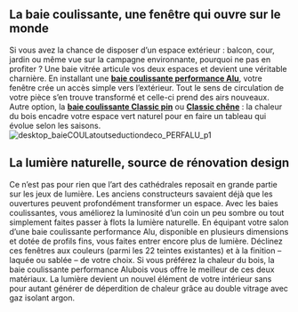 ## La baie coulissante, une fenêtre qui ouvre sur le monde
Si vous avez la chance de disposer d’un espace extérieur : balcon, cour, jardin ou même vue sur la campagne environnante, pourquoi ne pas en profiter ?
Une baie vitrée articule vos deux espaces et devient une véritable charnière. En installant une [**baie coulissante performance Alu**](/baie-coulissante-classic-alu-FPC2252811), votre fenêtre crée un accès simple vers l’extérieur. Tout le sens de circulation de votre pièce s’en trouve transformé et celle-ci prend des airs nouveaux.
Autre option, la [**baie coulissante Classic pin**](/baie-coulissante-classic-pin-FPC2308151) ou [**Classic chêne**](/baie-coulissante-classic-chene-FPC2304071) : la chaleur du bois encadre votre espace vert naturel pour en faire un tableau qui évolue selon les saisons.
![desktop_baieCOULatoutseductiondeco_PERFALU_p1](//statics.lapeyre.fr/img/contrib/2bdd4da30020c1d6/desktop_baieCOULatoutseductiondeco_PERFALU_p1.jpg)
##
## La lumière naturelle, source de rénovation design
Ce n’est pas pour rien que l’art des cathédrales reposait en grande partie sur les jeux de lumière. Les anciens constructeurs savaient déjà que les ouvertures peuvent profondément transformer un espace.
Avec les baies coulissantes, vous améliorez la luminosité d’un coin un peu sombre ou tout simplement faites passer à flots la lumière naturelle.
En équipant votre salon d’une baie coulissante performance Alu, disponible en plusieurs dimensions et dotée de profils fins, vous faites entrer encore plus de lumière. Déclinez ces fenêtres aux couleurs (parmi les 22 teintes existantes) et à la finition – laquée ou sablée – de votre choix. Si vous préférez la chaleur du bois, la baie coulissante performance Alubois vous offre le meilleur de ces deux matériaux.
La lumière devient un nouvel élément de votre intérieur sans pour autant générer de déperdition de chaleur grâce au double vitrage avec gaz isolant argon.